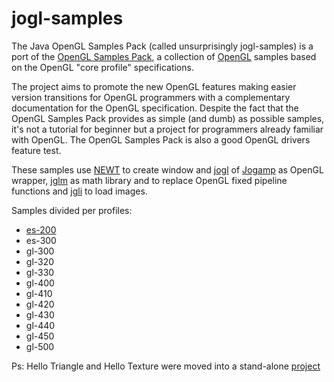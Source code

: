 # jogl-samples

The Java OpenGL Samples Pack (called unsurprisingly jogl-samples) is a port of the [OpenGL Samples Pack](http://www.g-truc.net/project-0026.html), a collection of [OpenGL](http://www.opengl.org/) samples based on the OpenGL "core profile" specifications.

The project aims to promote the new OpenGL features making easier version transitions for OpenGL programmers with a complementary documentation for the OpenGL specification. Despite the fact that the OpenGL Samples Pack provides as simple (and dumb) as possible samples, it's not a tutorial for beginner but a project for programmers already familiar with OpenGL. The OpenGL Samples Pack is also a good OpenGL drivers feature test.

These samples use [NEWT](http://jogamp.org/jogl/doc/NEWT-Overview.html) to create window and [jogl](http://jogamp.org/jogl/www/) of [Jogamp](http://jogamp.org/) as OpenGL wrapper, [jglm](https://github.com/elect86/Jglm) as math library and to replace OpenGL fixed pipeline functions and [jgli](https://github.com/elect86/jgli) to load images. 

Samples divided per profiles:

* [es-200](https://github.com/elect86/jogl-samples/tree/master/jogl-samples/src/tests/es_200)
* es-300
* gl-300
* gl-320
* gl-330
* gl-400
* gl-410
* gl-420
* gl-430
* gl-440
* gl-450
* gl-500


Ps: Hello Triangle and Hello Texture were moved into a stand-alone [project](https://github.com/elect86/helloTriangle)
